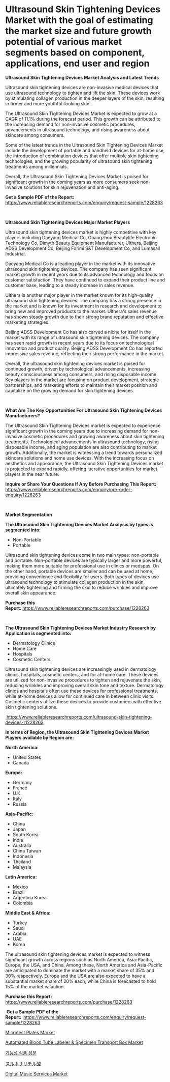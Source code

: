 <p><h1>Ultrasound Skin Tightening Devices Market with the goal of estimating the market size and future growth potential of various market segments based on component, applications, end user and region</h1></p><p><strong>Ultrasound Skin Tightening Devices Market Analysis and Latest Trends</strong></p>
<p><p>Ultrasound skin tightening devices are non-invasive medical devices that use ultrasound technology to tighten and lift the skin. These devices work by stimulating collagen production in the deeper layers of the skin, resulting in firmer and more youthful-looking skin.</p><p>The Ultrasound Skin Tightening Devices Market is expected to grow at a CAGR of 11.1% during the forecast period. This growth can be attributed to the increasing demand for non-invasive cosmetic procedures, advancements in ultrasound technology, and rising awareness about skincare among consumers.</p><p>Some of the latest trends in the Ultrasound Skin Tightening Devices Market include the development of portable and handheld devices for at-home use, the introduction of combination devices that offer multiple skin tightening technologies, and the growing popularity of ultrasound skin tightening treatments among millennials.</p><p>Overall, the Ultrasound Skin Tightening Devices Market is poised for significant growth in the coming years as more consumers seek non-invasive solutions for skin rejuvenation and anti-aging.</p></p>
<p><strong>Get a Sample PDF of the Report:&nbsp;</strong> <a href="https://www.reliableresearchreports.com/enquiry/request-sample/1228263">https://www.reliableresearchreports.com/enquiry/request-sample/1228263</a></p>
<p>&nbsp;</p>
<p><strong>Ultrasound Skin Tightening Devices Major Market Players</strong></p>
<p><p>Ultrasound skin tightening devices market is highly competitive with key players including Daeyang Medical Co, Guangzhou Beautylife Electronic Technology Co, Dimyth Beauty Equipment Manufacturer, Ulthera, Beijing ADSS Development Co, Beijing Forimi S&T Development Co, and Lumasail Industrial. </p><p>Daeyang Medical Co is a leading player in the market with its innovative ultrasound skin tightening devices. The company has seen significant market growth in recent years due to its advanced technology and focus on customer satisfaction. They have continued to expand their product line and customer base, leading to a steady increase in sales revenue.</p><p>Ulthera is another major player in the market known for its high-quality ultrasound skin tightening devices. The company has a strong presence in the market and is known for its investment in research and development to bring new and improved products to the market. Ulthera's sales revenue has shown steady growth due to their strong brand reputation and effective marketing strategies.</p><p>Beijing ADSS Development Co has also carved a niche for itself in the market with its range of ultrasound skin tightening devices. The company has seen rapid growth in recent years due to its focus on technological innovation and product quality. Beijing ADSS Development Co has reported impressive sales revenue, reflecting their strong performance in the market.</p><p>Overall, the ultrasound skin tightening devices market is poised for continued growth, driven by technological advancements, increasing beauty consciousness among consumers, and rising disposable income. Key players in the market are focusing on product development, strategic partnerships, and marketing efforts to maintain their market position and capitalize on the growing demand for skin tightening devices.</p></p>
<p>&nbsp;</p>
<p><strong>What Are The Key Opportunities For Ultrasound Skin Tightening Devices Manufacturers?</strong></p>
<p><p>The Ultrasound Skin Tightening Devices market is expected to experience significant growth in the coming years due to increasing demand for non-invasive cosmetic procedures and growing awareness about skin tightening treatments. Technological advancements in ultrasound technology, rising disposable income, and aging population are also contributing to market growth. Additionally, the market is witnessing a trend towards personalized skincare solutions and home use devices. With the increasing focus on aesthetics and appearance, the Ultrasound Skin Tightening Devices market is projected to expand rapidly, offering lucrative opportunities for market players in the near future.</p></p>
<p><strong>Inquire or Share Your Questions If Any Before Purchasing This Report:</strong> <a href="https://www.reliableresearchreports.com/enquiry/pre-order-enquiry/1228263">https://www.reliableresearchreports.com/enquiry/pre-order-enquiry/1228263</a></p>
<p>&nbsp;</p>
<p><strong>Market Segmentation</strong></p>
<p><strong>The Ultrasound Skin Tightening Devices Market Analysis by types is segmented into:</strong></p>
<p><ul><li>Non-Portable</li><li>Portable</li></ul></p>
<p><p>Ultrasound skin tightening devices come in two main types: non-portable and portable. Non-portable devices are typically larger and more powerful, making them more suitable for professional use in clinics or medspas. On the other hand, portable devices are smaller and can be used at home, providing convenience and flexibility for users. Both types of devices use ultrasound technology to stimulate collagen production in the skin, ultimately tightening and firming the skin to reduce wrinkles and improve overall skin appearance.</p></p>
<p><strong>Purchase this Report:&nbsp;</strong><a href="https://www.reliableresearchreports.com/purchase/1228263">https://www.reliableresearchreports.com/purchase/1228263</a></p>
<p>&nbsp;</p>
<p><strong>The Ultrasound Skin Tightening Devices Market Industry Research by Application is segmented into:</strong></p>
<p><ul><li>Dermatology Clinics</li><li>Home Care</li><li>Hospitals</li><li>Cosmetic Centers</li></ul></p>
<p><p>Ultrasound skin tightening devices are increasingly used in dermatology clinics, hospitals, cosmetic centers, and for at-home care. These devices are utilized for non-invasive procedures to tighten and rejuvenate the skin, reducing wrinkles and improving overall skin tone and texture. Dermatology clinics and hospitals often use these devices for professional treatments, while at-home devices allow for continued care in between clinic visits. Cosmetic centers utilize these devices to provide customers with effective skin tightening solutions.</p></p>
<p><a href="https://www.reliableresearchreports.com/ultrasound-skin-tightening-devices-r1228263">&nbsp;https://www.reliableresearchreports.com/ultrasound-skin-tightening-devices-r1228263</a></p>
<p><strong>In terms of Region, the Ultrasound Skin Tightening Devices Market Players available by Region are:</strong></p>
<p>
    <p> <strong> North America: </strong>
        <ul>
            <li>United States</li>
            <li>Canada</li>
        </ul>
        </p> 
    <p> <strong> Europe: </strong>
        <ul>
            <li>Germany</li>
            <li>France</li>
            <li>U.K.</li>
            <li>Italy</li>
            <li>Russia</li>
        </ul>
        </p> 
    <p> <strong> Asia-Pacific: </strong>
        <ul>
            <li>China</li>
            <li>Japan</li>
            <li>South Korea</li>
            <li>India</li>
            <li>Australia</li>
            <li>China Taiwan</li>
            <li>Indonesia</li>
            <li>Thailand</li>
            <li>Malaysia</li>
        </ul>
        </p> 
    <p> <strong> Latin America: </strong>
        <ul>
            <li>Mexico</li>
            <li>Brazil</li>
            <li>Argentina Korea</li>
            <li>Colombia</li>
        </ul>
        </p> 
    <p> <strong> Middle East & Africa: </strong>
        <ul>
            <li>Turkey</li>
            <li>Saudi</li>
            <li>Arabia</li>
            <li>UAE</li>
            <li>Korea</li>
        </ul>
    </p>
    </p>
<p><p>The ultrasound skin tightening devices market is expected to witness significant growth across regions such as North America, Asia-Pacific, Europe, the USA, and China. Among these, North America and Asia-Pacific are anticipated to dominate the market with a market share of 35% and 30% respectively. Europe and the USA are also expected to have a substantial market share of 20% each, while China is forecasted to hold 15% of the market valuation.</p></p>
<p><strong>Purchase this Report: </strong><a href="https://www.reliableresearchreports.com/purchase/1228263">https://www.reliableresearchreports.com/purchase/1228263</a></p>
<p>&nbsp;<strong>Get a Sample PDF of the Report:&nbsp;&nbsp;</strong><a href="https://www.reliableresearchreports.com/enquiry/request-sample/1228263">https://www.reliableresearchreports.com/enquiry/request-sample/1228263</a></p>
<p><strong></strong></p>
<p><p><a href="https://www.linkedin.com/pulse/microtest-plates-market-competitive-analysis-trends-forecast-zybtc?trackingId=%2FGY5X1xT4pF4JEPmGSHfvQ%3D%3D">Microtest Plates Market</a></p><p><a href="https://github.com/RickHolmes3/Market-Research-Report-List-4/blob/main/automated-blood-tube-labeler-specimen-transport-box-market.md">Automated Blood Tube Labeler & Specimen Transport Box Market</a></p><p><a href="https://medium.com/@francescaove76856/%EC%98%81%EC%96%91%EC%A0%9C-%EC%84%B1%EB%B6%84-%EC%8B%9C%EC%9E%A5-%EC%9C%A0%ED%98%95-%EC%9D%91%EC%9A%A9-%EB%B0%8F-%EC%A7%80%EC%97%AD%EB%B3%84-%ED%8F%AC%EA%B4%84%EC%A0%81-%ED%8F%89%EA%B0%80-559777c6d5ce">기능성 식품 성분</a></p><p><a href="https://medium.com/@jasoniller59/%E3%82%B9%E3%83%AB%E3%83%95%E3%82%A9%E3%82%B5%E3%83%AA%E3%83%81%E3%83%AB%E9%85%B8%E5%B8%82%E5%A0%B4%E8%A6%8F%E6%A8%A1-%E5%B8%82%E5%A0%B4%E5%B1%95%E6%9C%9B%E3%81%8A%E3%82%88%E3%81%B3%E5%B8%82%E5%A0%B4%E4%BA%88%E6%B8%AC-2024%E5%B9%B4%E3%81%8B%E3%82%892031%E5%B9%B4-394631362615">スルホサリチル酸</a></p><p><a href="https://www.linkedin.com/pulse/digital-music-services-market-insights-cagr-trends-growth-wsfcc?trackingId=xHCq92JD0n5aLymZ72RwnQ%3D%3D">Digital Music Services Market</a></p></p>